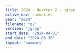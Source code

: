 ```yaml
---
title: 2024 - Quarter 2 - jgrpp
active_nav: summaries
year: "2024"
filename: "q2"
version: "jgrpp"
start_date: "2024-04-01"
end_date: "2024-06-30"
layout: "summary"
---
```

